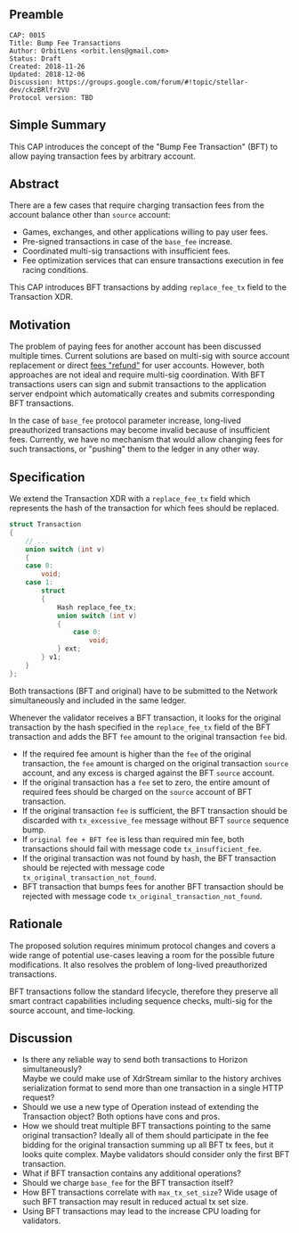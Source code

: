 ## Preamble

```
CAP: 0015
Title: Bump Fee Transactions
Author: OrbitLens <orbit.lens@gmail.com>
Status: Draft
Created: 2018-11-26
Updated: 2018-12-06
Discussion: https://groups.google.com/forum/#!topic/stellar-dev/ckzBRlfr2VU
Protocol version: TBD
```

## Simple Summary

This CAP introduces the concept of the "Bump Fee Transaction" (BFT) to 
allow paying transaction fees by arbitrary account.

## Abstract

There are a few cases that require charging transaction fees from the account 
balance other than `source` account:

- Games, exchanges, and other applications willing to pay user fees. 
- Pre-signed transactions in case of the `base_fee` increase.
- Coordinated multi-sig transactions with insufficient fees. 
- Fee optimization services that can ensure transactions execution in fee 
racing conditions.

This CAP introduces BFT transactions by adding `replace_fee_tx` field to the 
Transaction XDR. 

## Motivation

The problem of paying fees for another account has been discussed multiple 
times. Current solutions are based on multi-sig with source account 
replacement or direct [fees "refund"](
https://www.lumenauts.com/blog/better-stellar-fee-channels) for user accounts. 
However, both approaches are not ideal and require multi-sig coordination. 
With BFT transactions users can sign and submit transactions to the 
application server endpoint which automatically creates and submits 
corresponding BFT transactions. 

In the case of `base_fee` protocol parameter increase, long-lived preauthorized 
transactions may become invalid because of insufficient fees. Currently, we 
have no mechanism that would allow changing fees for such transactions, or 
"pushing" them to the ledger in any other way. 


## Specification

We extend the Transaction XDR with a `replace_fee_tx` field which represents 
the hash of the transaction for which fees should be replaced.

```c++
struct Transaction
{
    // ...
    union switch (int v)
    {
    case 0:
        void;
    case 1:
        struct
        { 
            Hash replace_fee_tx;          
            union switch (int v)
            {
                case 0:
                    void;
            } ext;
        } v1;
    }
};
```

Both transactions (BFT and original) have to be submitted to the Network 
simultaneously and included in the same ledger. 

Whenever the validator receives a BFT transaction, it looks for the original 
transaction by the hash specified in the `replace_fee_tx` field of the BFT 
transaction and adds the BFT `fee` amount to the original transaction 
`fee` bid. 

- If the required fee amount is higher than the `fee` of the original 
transaction, the `fee` amount is charged on the original transaction 
`source` account, and any excess is charged against the BFT `source` account.
- If the original transaction has a `fee` set to zero, the entire amount of 
required fees should be charged on the `source` account of BFT transaction.
- If the original transaction `fee` is sufficient, the BFT transaction should 
be discarded with `tx_excessive_fee` message without BFT `source` sequence 
bump. 
- If `original fee + BFT fee` is less than required min fee, both 
transactions should fail with message code `tx_insufficient_fee`.
- If the original transaction was not found by hash, the BFT transaction 
should be rejected with message code `tx_original_transaction_not_found`.
- BFT transaction that bumps fees for another BFT transaction should be 
rejected with message code `tx_original_transaction_not_found`.

## Rationale

The proposed solution requires minimum protocol changes and covers a wide 
range of potential use-cases leaving a room for the possible future 
modifications. It also resolves the problem of long-lived preauthorized 
transactions. 

BFT transactions follow the standard lifecycle, therefore they preserve all 
smart contract capabilities including sequence checks, multi-sig for the 
source account, and time-locking. 

## Discussion

- Is there any reliable way to send both transactions to Horizon 
simultaneously?  
Maybe we could make use of XdrStream similar to the history archives 
serialization format to send more than one transaction in a single HTTP 
request? 
- Should we use a new type of Operation instead of extending the Transaction 
object? Both options have cons and pros.
- How we should treat multiple BFT transactions pointing to the same original 
transaction? Ideally all of them should participate in the fee bidding for the 
original transaction summing up all BFT tx fees, but it looks quite complex. 
Maybe validators should consider only the first BFT transaction. 
- What if BFT transaction contains any additional operations? 
- Should we charge `base_fee` for the BFT transaction itself? 
- How BFT transactions correlate with `max_tx_set_size`? Wide usage of such 
BFT transaction may result in reduced actual tx set size. 
- Using BFT transactions may lead to the increase CPU loading for validators. 